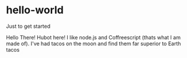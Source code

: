 # hello-world
Just to get started

Hello There!
Hubot here! I like node.js and Coffreescript (thats what I am made of). I've had tacos on the moon and find them far superior to Earth tacos

